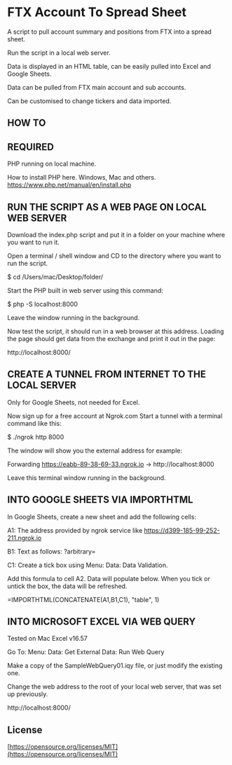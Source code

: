# FTX Account To Spread Sheet

A script to pull account summary and positions from FTX into a spread sheet.

Run the script in a local web server.

Data is displayed in an HTML table, can be easily pulled into Excel and Google Sheets.

Data can be pulled from FTX main account and sub accounts.

Can be customised to change tickers and data imported.

## HOW TO

## REQUIRED

PHP running on local machine.

How to install PHP here. Windows, Mac and others.
https://www.php.net/manual/en/install.php

## RUN THE SCRIPT AS A WEB PAGE ON LOCAL WEB SERVER

Download the index.php script and put it in a folder on your machine where you want to run it.

Open a terminal / shell window and CD to the directory where you want to run the script.

$ cd /Users/mac/Desktop/folder/

Start the PHP built in web server using this command:

$ php -S localhost:8000

Leave the window running in the background.

Now test the script, it should run in a web browser at this address.
Loading the page should get data from the exchange and print it out in the page:

http://localhost:8000/

## CREATE A TUNNEL FROM INTERNET TO THE LOCAL SERVER

Only for Google Sheets, not needed for Excel.

Now sign up for a free account at Ngrok.com
Start a tunnel with a terminal command like this:

$ ./ngrok http 8000

The window will show you the external address for example:

Forwarding https://eabb-89-38-69-33.ngrok.io -> http://localhost:8000

Leave this terminal window running in the background.

## INTO GOOGLE SHEETS VIA IMPORTHTML

In Google Sheets, create a new sheet and add the following cells:

A1: The address provided by ngrok service like https://d399-185-99-252-211.ngrok.io

B1: Text as follows: ?arbitrary=

C1: Create a tick box using Menu: Data: Data Validation.

Add this formula to cell A2. Data will populate below. When you tick or untick the box, the data will be refreshed.

=IMPORTHTML(CONCATENATE(A1,B1,C1), "table", 1)

## INTO MICROSOFT EXCEL VIA WEB QUERY

Tested on Mac Excel v16.57

Go To: Menu: Data: Get External Data: Run Web Query

Make a copy of the SampleWebQuery01.iqy file, or just modify the existing one.

Change the web address to the root of your local web server, that was set up previously.

http://localhost:8000/

## License

[https://opensource.org/licenses/MIT](https://opensource.org/licenses/MIT)
